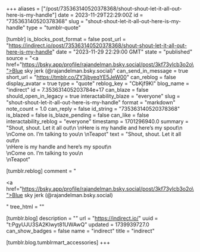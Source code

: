+++
aliases = ["/post/735363140520378368/shout-shout-let-it-all-out-here-is-my-handle"]
date = 2023-11-29T22:29:00Z
id = "735363140520378368"
slug = "shout-shout-let-it-all-out-here-is-my-handle"
type = "tumblr-quote"

[tumblr]
is_blocks_post_format = false
post_url = "https://indirect.io/post/735363140520378368/shout-shout-let-it-all-out-here-is-my-handle"
date = "2023-11-29 22:29:00 GMT"
state = "published"
source = "<a href=\"https://bsky.app/profile/rajandelman.bsky.social/post/3kf73ylcb3o2o\">Blue sky jerk (@rajandelman.bsky.social)</a>"
can_send_in_message = true
short_url = "https://tmblr.co/ZY3jbyeqYE5JeW00"
can_reblog = false
display_avatar = true
type = "quote"
reblog_key = "CbKjf9Kl"
blog_name = "indirect"
id = 7.353631405203784e+17
can_blaze = false
should_open_in_legacy = true
interactability_blaze = "everyone"
slug = "shout-shout-let-it-all-out-here-is-my-handle"
format = "markdown"
note_count = 1.0
can_reply = false
id_string = "735363140520378368"
is_blazed = false
is_blaze_pending = false
can_like = false
interactability_reblog = "everyone"
timestamp = 1701296940.0
summary = "Shout, shout. Let it all out\n \nHere is my handle and here’s my spout\n \nCome on. I’m talking to you\n \nTeapot"
text = "Shout, shout. Let it all out\n<br/>\nHere is my handle and here&rsquo;s my spout\n<br/>\nCome on. I&rsquo;m talking to you\n<br/>\nTeapot"

[tumblr.reblog]
comment = "<p><a href=\"https://bsky.app/profile/rajandelman.bsky.social/post/3kf73ylcb3o2o\">Blue sky jerk (@rajandelman.bsky.social)</a></p>"
tree_html = ""

[tumblr.blog]
description = ""
url = "https://indirect.io/"
uuid = "t:PgyUJU3SA2Klwyt81UWAwQ"
updated = 1739939727.0
can_show_badges = false
name = "indirect"
title = "indirect"

[tumblr.blog.tumblrmart_accessories]
+++
